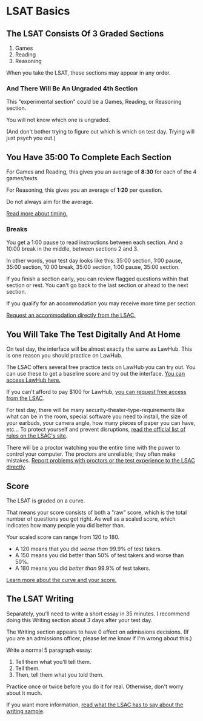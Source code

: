 # LSAT Basics

## The LSAT Consists Of 3 Graded Sections

1. Games
2. Reading
3. Reasoning

When you take the LSAT, these sections may appear in any order.

### And There Will Be An Ungraded 4th Section

This "experimental section" could be a Games, Reading, or Reasoning section.

You will not know which one is ungraded.

(And don't bother trying to figure out which is which on test day. Trying will just psych you out.)

## You Have 35:00 To Complete Each Section

For Games and Reading, this gives you an average of **8:30** for each of the 4 games/texts.

For Reasoning, this gives you an average of **1:20** per question.

Do not always aim for the average. 

[Read more about timing.][2]

### Breaks

You get a 1:00 pause to read instructions between each section. And a 10:00 break in the middle, between sections 2 and 3.

In other words, your test day looks like this: 35:00 section, 1:00 pause, 35:00 section, 10:00 break, 35:00 section, 1:00 pause, 35:00 section.

If you finish a section early, you can review flagged questions within that section or rest. You can't go back to the last section or ahead to the next section.

If you qualify for an accommodation you may receive more time per section. 

[Request an accommodation directly from the LSAC.][3]

## You Will Take The Test Digitally And At Home

On test day, the interface will be almost exactly the same as LawHub. This is one reason you should practice on LawHub.

The LSAC offers several free practice tests on LawHub you can try out. You can use these to get a baseline score and try out the interface. [You can access LawHub here.][1] 

If you can't afford to pay $100 for LawHub, [you can request free access from the LSAC][waiver].

For test day, there will be many security-theater-type-requirements like what can be in the room, special software you need to install, the size of your earbuds, your camera angle, how many pieces of paper you can have, etc... To protect yourself and prevent disruptions, [read the official list of rules on the LSAC's site][4].

There will be a proctor watching you the entire time with the power to control your computer. The proctors are unreliable; they often make mistakes. [Report problems with proctors or the test experience to the LSAC directly][5].

## Score

The LSAT is graded on a curve.

That means your score consists of both a "raw" score, which is the total number of questions you got right. As well as a scaled score, which indicates how many people you did better than. 

Your scaled score can range from 120 to 180. 

- A 120 means that you did *worse than* 99.9% of test takers.
- A 150 means you did better than 50% of test takers and worse than 50%.
- A 180 means you did *better than* 99.9% of test takers.

[Learn more about the curve and your score.][score]

## The LSAT Writing

Separately, you'll need to write a short essay in 35 minutes. I recommend doing this Writing section about 3 days after your test day.

The Writing section appears to have 0 effect on admissions decisions. (If you are an admissions officer, please let me know if I'm wrong about this.)

Write a normal 5 paragraph essay:

1. Tell them what you'll tell them.
2. Tell them.
3. Then, tell them what you told them.

Practice once or twice before you do it for real. Otherwise, don't worry about it much.

If you want more information, [read what the LSAC has to say about the writing sample][7].

[1]: https://lawhub.lsac.org/
[2]: /timing/
[3]: https://www.lsac.org/lsat/lsac-policy-accommodations-test-takers-disabilities
[4]: https://www.lsac.org/lsat/taking-lsat/getting-ready-your-lsat-exam
[5]: https://www.lsac.org/lsat/taking-lsat/lsat-test-day-complaints-and-feedback
[7]: https://www.lsac.org/lsat/taking-lsat/about-lsat-writing
[8]: /resources/
[score]: /resources/scores/
[waiver]: https://www.lsac.org/lsat/lsat-dates-deadlines-score-release-dates/lsat-cas-fees/fee-waivers-lsat-credential-assembly